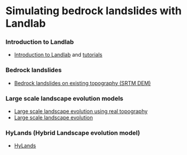 # Simulating bedrock landslides with Landlab

### Introduction to Landlab
* [Introduction to Landlab][ll-intro] and [tutorials][ll-tutorials]

### Bedrock landslides
* [Bedrock landslides on existing topography (SRTM DEM)][bedrock-landslides]

### Large scale landscape evolution models
* [Large scale landscape evolution using real topography][lem-1]
* [Large scale landscape evolution][lem-2]

### HyLands (Hybrid Landscape evolution model)
* [HyLands][hylands-tutorial]


<!-- Links -->
[ll-intro]: https://landlab.readthedocs.io/en/latest/index.html
[ll-tutorials]: https://landlab.readthedocs.io/en/latest/user_guide/tutorials.html
[bedrock-landslides]: https://jupyter.openearthscape.org/hub/user-redirect/git-pull?repo=https%3A%2F%2Fgithub.com%2FBCampforts%2Fhylands_modeling&urlpath=tree%2Fhylands_modeling%2Ftutorials%2Fhylands_real%2FbedrockLandslides_on_DEMs.ipynb&branch=master
[lem-1]: https://jupyter.openearthscape.org/hub/user-redirect/git-pull?repo=https%3A%2F%2Fgithub.com%2FBCampforts%2Fhylands_modeling&urlpath=tree%2Fhylands_modeling%2Ftutorials%2Flarge_scale_LEM%2Flarge_scale_LEMs-real-topography.ipynb&branch=master
[lem-2]: https://jupyter.openearthscape.org/hub/user-redirect/git-pull?repo=https%3A%2F%2Fgithub.com%2FBCampforts%2Fhylands_modeling&urlpath=tree%2Fhylands_modeling%2Ftutorials%2Flarge_scale_LEM%2Flarge_scale_LEMs.ipynb&branch=master
[hylands-tutorial]: https://jupyter.openearthscape.org/hub/user-redirect/git-pull?repo=https%3A%2F%2Fgithub.com%2FBCampforts%2Fhylands_modeling&urlpath=tree%2Fhylands_modeling%2Ftutorials%2Fhylands_LEM%2FHyLandsTutorial.ipynb&branch=master
